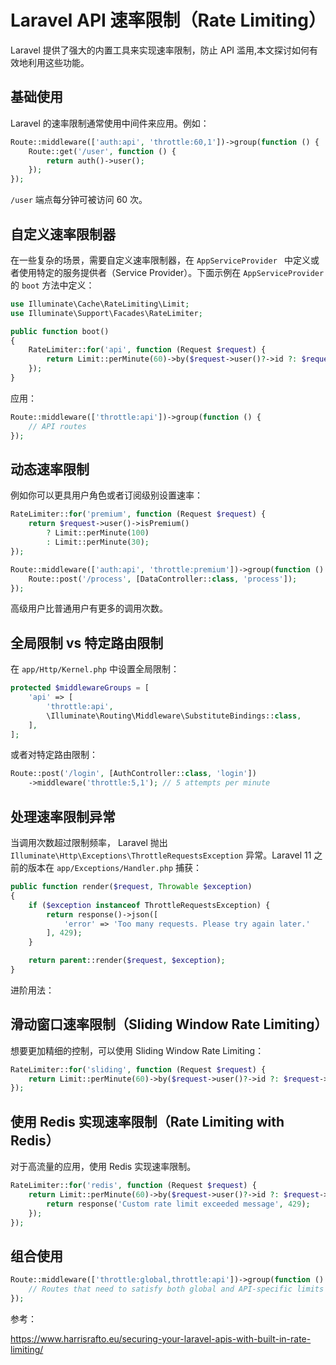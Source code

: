 # Laravel API 速率限制（Rate Limiting）

Laravel 提供了强大的内置工具来实现速率限制，防止 API 滥用,本文探讨如何有效地利用这些功能。

## 基础使用

Laravel 的速率限制通常使用中间件来应用。例如：

```php
Route::middleware(['auth:api', 'throttle:60,1'])->group(function () {
    Route::get('/user', function () {
        return auth()->user();
    });
});
```

`/user` 端点每分钟可被访问 60 次。

## 自定义速率限制器

在一些复杂的场景，需要自定义速率限制器，在 `AppServiceProvider ` 中定义或者使用特定的服务提供者（Service Provider）。下面示例在 `AppServiceProvider` 的 `boot` 方法中定义：

```php
use Illuminate\Cache\RateLimiting\Limit;
use Illuminate\Support\Facades\RateLimiter;

public function boot()
{
    RateLimiter::for('api', function (Request $request) {
        return Limit::perMinute(60)->by($request->user()?->id ?: $request->ip());
    });
}
```

应用：

```php
Route::middleware(['throttle:api'])->group(function () {
    // API routes
});
```

## 动态速率限制

例如你可以更具用户角色或者订阅级别设置速率：

```php
RateLimiter::for('premium', function (Request $request) {
    return $request->user()->isPremium() 
        ? Limit::perMinute(100) 
        : Limit::perMinute(30);
});

Route::middleware(['auth:api', 'throttle:premium'])->group(function () {
    Route::post('/process', [DataController::class, 'process']);
});
```

高级用户比普通用户有更多的调用次数。


## 全局限制 vs 特定路由限制

在 `app/Http/Kernel.php` 中设置全局限制：

```php
protected $middlewareGroups = [
    'api' => [
        'throttle:api',
        \Illuminate\Routing\Middleware\SubstituteBindings::class,
    ],
];
```

或者对特定路由限制：

```php
Route::post('/login', [AuthController::class, 'login'])
    ->middleware('throttle:5,1'); // 5 attempts per minute
```

## 处理速率限制异常

当调用次数超过限制频率， Laravel 抛出 `Illuminate\Http\Exceptions\ThrottleRequestsException` 异常。Laravel 11 之前的版本在 `app/Exceptions/Handler.php` 捕获：

```php
public function render($request, Throwable $exception)
{
    if ($exception instanceof ThrottleRequestsException) {
        return response()->json([
            'error' => 'Too many requests. Please try again later.'
        ], 429);
    }

    return parent::render($request, $exception);
}
```

进阶用法：

## 滑动窗口速率限制（Sliding Window Rate Limiting）

想要更加精细的控制，可以使用 Sliding Window Rate Limiting：

```php
RateLimiter::for('sliding', function (Request $request) {
    return Limit::perMinute(60)->by($request->user()?->id ?: $request->ip());
});
```

## 使用 Redis 实现速率限制（Rate Limiting with Redis）

对于高流量的应用，使用 Redis 实现速率限制。

```php
RateLimiter::for('redis', function (Request $request) {
    return Limit::perMinute(60)->by($request->user()?->id ?: $request->ip())->response(function () {
        return response('Custom rate limit exceeded message', 429);
    });
});
```

## 组合使用

```php
Route::middleware(['throttle:global,throttle:api'])->group(function () {
    // Routes that need to satisfy both global and API-specific limits
});
```

参考：

https://www.harrisrafto.eu/securing-your-laravel-apis-with-built-in-rate-limiting/